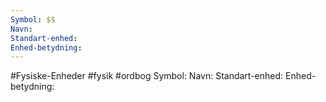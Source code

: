```yaml
---
Symbol: $$
Navn: 
Standart-enhed: 
Enhed-betydning:
---
```

#Fysiske-Enheder #fysik #ordbog 
Symbol: 
Navn: 
Standart-enhed: 
Enhed-betydning: